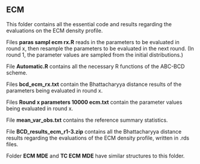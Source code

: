 ## ECM ##

This folder contains all the essential code and results regarding the evaluations on the ECM density profile. 

Files **paras sampl ecm rx.R** reads in the parameters to be evaluated in round x, then resample the parameters to be evaluated in the next round. (In round 1, the parameter values are sampled from the initial distributions.)

File **Automatic.R** contains all the necessary R functions of the ABC-BCD scheme.

Files **bcd_ecm_rx.txt** contain the Bhattacharyya distance results of the parameters being evaluated in round x.

Files **Round x parameters 10000 ecm.txt** contain the parameter values being evaluated in round x. 

File **mean_var_obs.txt** contains the reference summary statistics. 

File **BCD_results_ecm_r1-3.zip** contains all the Bhattacharyya distance results regarding the evaluations of the ECM density profile, written in .rds files.  

Folder **ECM MDE** and **TC ECM MDE** have similar structures to this folder. 
